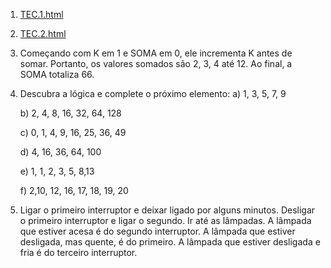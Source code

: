 1) [TEC.1.html](https://github.com/KevynMendes/Target-Teste/blob/master/TEC.1.html)

2) [TEC.2.html](https://github.com/KevynMendes/Target-Teste/blob/master/TEC.2.html)

3) Começando com K em 1 e SOMA em 0, ele incrementa K antes de somar. Portanto, os valores somados são 2, 3, 4 até 12. Ao final, a SOMA totaliza 66.

4) Descubra a lógica e complete o próximo elemento:
      a) 1, 3, 5, 7, 9

      b) 2, 4, 8, 16, 32, 64, 128
      
      c) 0, 1, 4, 9, 16, 25, 36, 49
      
      d) 4, 16, 36, 64, 100
      
      e) 1, 1, 2, 3, 5, 8,13
      
      f) 2,10, 12, 16, 17, 18, 19, 20

5) Ligar o primeiro interruptor e deixar ligado por alguns minutos.
   Desligar o primeiro interruptor e ligar o segundo.
   Ir até as lâmpadas.
   A lâmpada que estiver acesa é do segundo interruptor. A lâmpada que estiver desligada, mas quente, é do primeiro. A lâmpada que estiver desligada e fria é do terceiro interruptor. 

